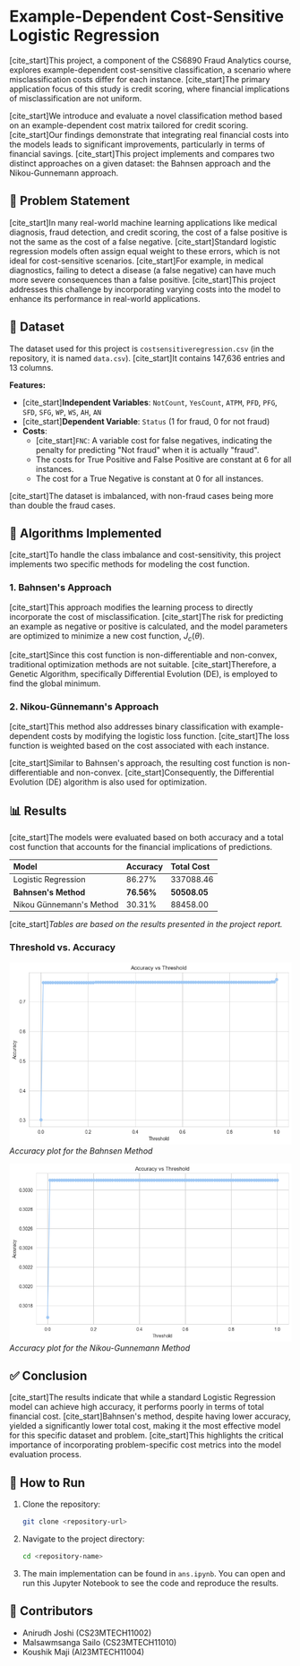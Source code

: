 # Example-Dependent Cost-Sensitive Logistic Regression

[cite_start]This project, a component of the CS6890 Fraud Analytics course, explores example-dependent cost-sensitive classification, a scenario where misclassification costs differ for each instance.  [cite_start]The primary application focus of this study is credit scoring, where financial implications of misclassification are not uniform. 

[cite_start]We introduce and evaluate a novel classification method based on an example-dependent cost matrix tailored for credit scoring.  [cite_start]Our findings demonstrate that integrating real financial costs into the models leads to significant improvements, particularly in terms of financial savings.  [cite_start]This project implements and compares two distinct approaches on a given dataset: the Bahnsen approach and the Nikou-Gunnemann approach. 

## 📝 Problem Statement

[cite_start]In many real-world machine learning applications like medical diagnosis, fraud detection, and credit scoring, the cost of a false positive is not the same as the cost of a false negative.  [cite_start]Standard logistic regression models often assign equal weight to these errors, which is not ideal for cost-sensitive scenarios.  [cite_start]For example, in medical diagnostics, failing to detect a disease (a false negative) can have much more severe consequences than a false positive.  [cite_start]This project addresses this challenge by incorporating varying costs into the model to enhance its performance in real-world applications. 

## 💾 Dataset

The dataset used for this project is `costsensitiveregression.csv` (in the repository, it is named `data.csv`). [cite_start]It contains 147,636 entries and 13 columns. 

**Features:**
* [cite_start]**Independent Variables**: `NotCount`, `YesCount`, `ATPM`, `PFD`, `PFG`, `SFD`, `SFG`, `WP`, `WS`, `AH`, `AN` 
* [cite_start]**Dependent Variable**: `Status` (1 for fraud, 0 for not fraud) 
* **Costs**:
    * [cite_start]`FNC`: A variable cost for false negatives, indicating the penalty for predicting "Not fraud" when it is actually "fraud". 
    * The costs for True Positive and False Positive are constant at 6 for all instances.
    * The cost for a True Negative is constant at 0 for all instances.

[cite_start]The dataset is imbalanced, with non-fraud cases being more than double the fraud cases. 

## 🤖 Algorithms Implemented

[cite_start]To handle the class imbalance and cost-sensitivity, this project implements two specific methods for modeling the cost function. 

### 1. Bahnsen's Approach

[cite_start]This approach modifies the learning process to directly incorporate the cost of misclassification.  [cite_start]The risk for predicting an example as negative or positive is calculated, and the model parameters are optimized to minimize a new cost function, $J_{c}(\theta)$. 

[cite_start]Since this cost function is non-differentiable and non-convex, traditional optimization methods are not suitable.  [cite_start]Therefore, a Genetic Algorithm, specifically Differential Evolution (DE), is employed to find the global minimum. 

### 2. Nikou-Günnemann's Approach

[cite_start]This method also addresses binary classification with example-dependent costs by modifying the logistic loss function.  [cite_start]The loss function is weighted based on the cost associated with each instance. 

[cite_start]Similar to Bahnsen's approach, the resulting cost function is non-differentiable and non-convex.  [cite_start]Consequently, the Differential Evolution (DE) algorithm is also used for optimization. 

## 📊 Results

[cite_start]The models were evaluated based on both accuracy and a total cost function that accounts for the financial implications of predictions. 

| Model | Accuracy | Total Cost |
| :--- | :--- | :--- |
| Logistic Regression | 86.27% | 337088.46 |
| **Bahnsen's Method** | **76.56%** | **50508.05** |
| Nikou Günnemann's Method | 30.31% | 88458.00 |

[cite_start]*Tables are based on the results presented in the project report.* 

### Threshold vs. Accuracy

![Bahnsen Accuracy vs. Threshold](bahnson_acc_th.png)
*Accuracy plot for the Bahnsen Method*

![Nikou-Gunnemann Accuracy vs. Threshold](nik_acc_thre.png)
*Accuracy plot for the Nikou-Gunnemann Method*

## ✅ Conclusion

[cite_start]The results indicate that while a standard Logistic Regression model can achieve high accuracy, it performs poorly in terms of total financial cost.  [cite_start]Bahnsen's method, despite having lower accuracy, yielded a significantly lower total cost, making it the most effective model for this specific dataset and problem.  [cite_start]This highlights the critical importance of incorporating problem-specific cost metrics into the model evaluation process. 

## 🚀 How to Run

1.  Clone the repository:
    ```bash
    git clone <repository-url>
    ```
2.  Navigate to the project directory:
    ```bash
    cd <repository-name>
    ```
3.  The main implementation can be found in `ans.ipynb`. You can open and run this Jupyter Notebook to see the code and reproduce the results.

## 🤝 Contributors

* Anirudh Joshi (CS23MTECH11002)
* Malsawmsanga Sailo (CS23MTECH11010)
* Koushik Maji (AI23MTECH11004)
